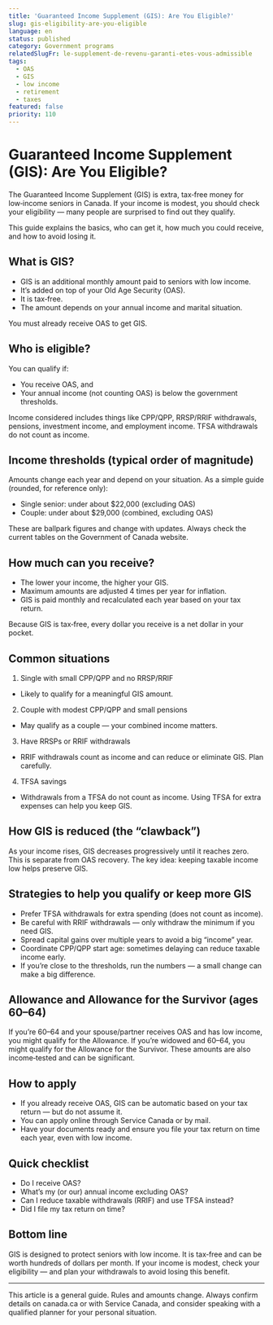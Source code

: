 ```yaml
---
title: 'Guaranteed Income Supplement (GIS): Are You Eligible?'
slug: gis-eligibility-are-you-eligible
language: en
status: published
category: Government programs
relatedSlugFr: le-supplement-de-revenu-garanti-etes-vous-admissible
tags:
  - OAS
  - GIS
  - low income
  - retirement
  - taxes
featured: false
priority: 110
---
```


# Guaranteed Income Supplement (GIS): Are You Eligible?

The Guaranteed Income Supplement (GIS) is extra, tax‑free money for low‑income seniors in Canada. If your income is modest, you should check your eligibility — many people are surprised to find out they qualify.

This guide explains the basics, who can get it, how much you could receive, and how to avoid losing it.

## What is GIS?

- GIS is an additional monthly amount paid to seniors with low income.
- It’s added on top of your Old Age Security (OAS).
- It is tax‑free.
- The amount depends on your annual income and marital situation.

You must already receive OAS to get GIS.

## Who is eligible?

You can qualify if:
- You receive OAS, and
- Your annual income (not counting OAS) is below the government thresholds.

Income considered includes things like CPP/QPP, RRSP/RRIF withdrawals, pensions, investment income, and employment income. TFSA withdrawals do not count as income.

## Income thresholds (typical order of magnitude)

Amounts change each year and depend on your situation. As a simple guide (rounded, for reference only):
- Single senior: under about $22,000 (excluding OAS)
- Couple: under about $29,000 (combined, excluding OAS)

These are ballpark figures and change with updates. Always check the current tables on the Government of Canada website.

## How much can you receive?

- The lower your income, the higher your GIS.
- Maximum amounts are adjusted 4 times per year for inflation.
- GIS is paid monthly and recalculated each year based on your tax return.

Because GIS is tax‑free, every dollar you receive is a net dollar in your pocket.

## Common situations

1) Single with small CPP/QPP and no RRSP/RRIF  
- Likely to qualify for a meaningful GIS amount.

2) Couple with modest CPP/QPP and small pensions  
- May qualify as a couple — your combined income matters.

3) Have RRSPs or RRIF withdrawals  
- RRIF withdrawals count as income and can reduce or eliminate GIS. Plan carefully.

4) TFSA savings  
- Withdrawals from a TFSA do not count as income. Using TFSA for extra expenses can help you keep GIS.

## How GIS is reduced (the “clawback”)

As your income rises, GIS decreases progressively until it reaches zero. This is separate from OAS recovery. The key idea: keeping taxable income low helps preserve GIS.

## Strategies to help you qualify or keep more GIS

- Prefer TFSA withdrawals for extra spending (does not count as income).
- Be careful with RRIF withdrawals — only withdraw the minimum if you need GIS.
- Spread capital gains over multiple years to avoid a big “income” year.
- Coordinate CPP/QPP start age: sometimes delaying can reduce taxable income early.
- If you’re close to the thresholds, run the numbers — a small change can make a big difference.

## Allowance and Allowance for the Survivor (ages 60–64)

If you’re 60–64 and your spouse/partner receives OAS and has low income, you might qualify for the Allowance. If you’re widowed and 60–64, you might qualify for the Allowance for the Survivor. These amounts are also income‑tested and can be significant.

## How to apply

- If you already receive OAS, GIS can be automatic based on your tax return — but do not assume it.  
- You can apply online through Service Canada or by mail.  
- Have your documents ready and ensure you file your tax return on time each year, even with low income.

## Quick checklist

- Do I receive OAS?  
- What’s my (or our) annual income excluding OAS?  
- Can I reduce taxable withdrawals (RRIF) and use TFSA instead?  
- Did I file my tax return on time?

## Bottom line

GIS is designed to protect seniors with low income. It is tax‑free and can be worth hundreds of dollars per month. If your income is modest, check your eligibility — and plan your withdrawals to avoid losing this benefit.

---

This article is a general guide. Rules and amounts change. Always confirm details on canada.ca or with Service Canada, and consider speaking with a qualified planner for your personal situation.

